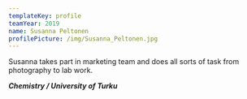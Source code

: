 ```yaml
---
templateKey: profile
teamYear: 2019
name: Susanna Peltonen
profilePicture: /img/Susanna_Peltonen.jpg
---
```

Susanna takes part in marketing team and does all sorts of task from photography to lab work.

**_Chemistry / University of Turku_**
